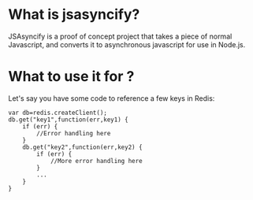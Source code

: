 # What is jsasyncify?
JSAsyncify is a proof of concept project that takes a piece of normal Javascript, and converts it to asynchronous javascript for use in Node.js.
# What to use it for ?
Let's say you have some code to reference a few keys in Redis:

	var db=redis.createClient();
	db.get("key1",function(err,key1) {
		if (err) {
			//Error handling here
		}
		db.get("key2",function(err,key2) {
			if (err) {
				//More error handling here
			}
			...
		}
	}